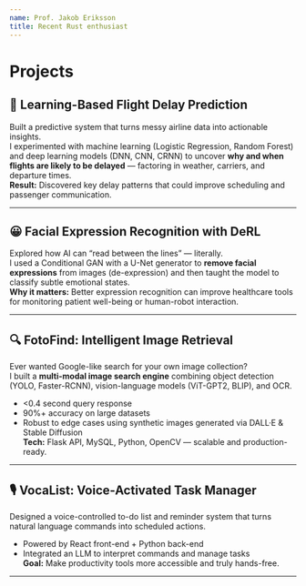 ```yaml
---
name: Prof. Jakob Eriksson
title: Recent Rust enthusiast
---
```


# Projects  

## 🛫 Learning-Based Flight Delay Prediction  
Built a predictive system that turns messy airline data into actionable insights.  
I experimented with machine learning (Logistic Regression, Random Forest) and deep learning models (DNN, CNN, CRNN) to uncover **why and when flights are likely to be delayed** — factoring in weather, carriers, and departure times.  
**Result:** Discovered key delay patterns that could improve scheduling and passenger communication.  

---

## 😀 Facial Expression Recognition with DeRL  
Explored how AI can “read between the lines” — literally.  
I used a Conditional GAN with a U-Net generator to **remove facial expressions** from images (de-expression) and then taught the model to classify subtle emotional states.  
**Why it matters:** Better expression recognition can improve healthcare tools for monitoring patient well-being or human-robot interaction.  

---

## 🔍 FotoFind: Intelligent Image Retrieval  
Ever wanted Google-like search for your own image collection?  
I built a **multi-modal image search engine** combining object detection (YOLO, Faster-RCNN), vision-language models (ViT-GPT2, BLIP), and OCR.  
- <0.4 second query response  
- 90%+ accuracy on large datasets  
- Robust to edge cases using synthetic images generated via DALL·E & Stable Diffusion  
**Tech:** Flask API, MySQL, Python, OpenCV — scalable and production-ready.  

---

## 🎙️ VocaList: Voice-Activated Task Manager  
Designed a voice-controlled to-do list and reminder system that turns natural language commands into scheduled actions.  
- Powered by React front-end + Python back-end  
- Integrated an LLM to interpret commands and manage tasks  
**Goal:** Make productivity tools more accessible and truly hands-free.  

---
